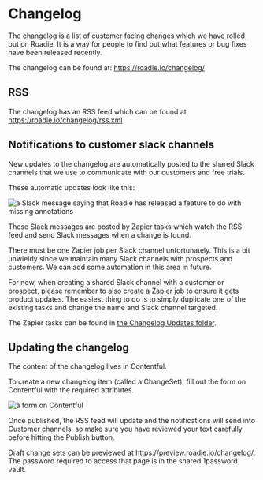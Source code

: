 # Changelog

The changelog is a list of customer facing changes which we have rolled out on Roadie. It is
a way for people to find out what features or bug fixes have been released recently.

The changelog can be found at: https://roadie.io/changelog/

## RSS

The changelog has an RSS feed which can be found at https://roadie.io/changelog/rss.xml

## Notifications to customer slack channels

New updates to the changelog are automatically posted to the shared Slack channels 
that we use to communicate with our customers and free trials.

These automatic updates look like this:

![a Slack message saying that Roadie has released a feature to do with missing annotations](./changelog-update-in-slack.png)

These Slack messages are posted by Zapier tasks which watch the RSS feed and send Slack messages
when a change is found.

There must be one Zapier job per Slack channel unfortunately. This is a bit unwieldy since we
maintain many Slack channels with prospects and customers. We can add some automation
in this area in future.

For now, when creating a shared Slack channel with a customer or prospect, please remember to
also create a Zapier job to ensure it gets product updates. The easiest thing to do is to
simply duplicate one of the existing tasks and change the name and Slack channel targeted.

The Zapier tasks can be found in [the Changelog Updates folder](https://zapier.com/app/zaps/folder/1198706).

## Updating the changelog

The content of the changelog lives in Contentful.

To create a new changelog item (called a ChangeSet), fill out the form on Contentful with the
required attributes.

![a form on Contentful](./contentful-changeset-form.png)

Once published, the RSS feed will update and the notifications will send into Customer channels,
so make sure you have reviewed your text carefully before hitting the Publish button.

Draft change sets can be previewed at https://preview.roadie.io/changelog/. The password required
to access that page is in the shared 1password vault.
